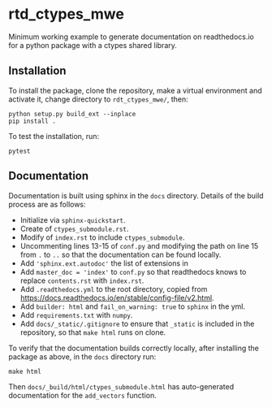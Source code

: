 # rtd_ctypes_mwe
Minimum working example to generate documentation on readthedocs.io for a
python package with a ctypes shared library.

Installation
------------

To install the package, clone the repository, make a virtual environment and
activate it, change directory to `rdt_ctypes_mwe/`, then:

    python setup.py build_ext --inplace
    pip install .

To test the installation, run:

    pytest

Documentation
-------------

Documentation is built using sphinx in the ``docs`` directory. Details of
the build process are as follows:

- Initialize via ``sphinx-quickstart``.
- Create of ``ctypes_submodule.rst``.
- Modify of ``index.rst`` to include ``ctypes_submodule``.
- Uncommenting lines 13-15 of ``conf.py`` and modifying the path on line
  15 from ``.`` to ``..`` so that the documentation can be found locally.
- Add ``'sphinx.ext.autodoc'`` the list of extensions in
- Add ``master_doc = 'index'`` to ``conf.py`` so that readthedocs knows to replace
  ``contents.rst`` with ``index.rst``.
- Add ``.readthedocs.yml`` to the root directory, copied from
  https://docs.readthedocs.io/en/stable/config-file/v2.html.
- Add  ``builder: html`` and ``fail_on_warning: true`` to ``sphinx`` in the yml.
- Add ``requirements.txt`` with ``numpy``.
- Add ``docs/_static/.gitignore`` to ensure that ``_static`` is included in the repository,
  so that ``make html`` runs on clone.

To verify that the documentation builds correctly locally,
after installing the package as above, in the ``docs`` directory run:

    make html

Then ``docs/_build/html/ctypes_submodule.html`` has auto-generated documentation for
the ``add_vectors`` function.
